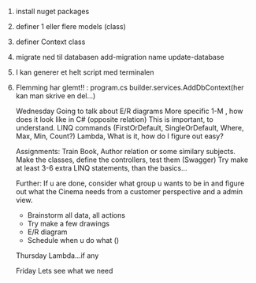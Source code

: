 ﻿1) install nuget packages
2) definer 1 eller flere models (class)
3) definer Context class 
4) migrate ned til databasen
add-migration name
update-database

5) I kan generer et helt script med terminalen

6) Flemming har glemt!! :
   program.cs builder.services.AddDbContext(her kan man skrive en del...)


   Wednesday
   Going to talk about E/R diagrams
   More specific 1-M , how does it look like in C# (opposite relation)
   This is important, to understand.
   LINQ commands (FirstOrDefault, SingleOrDefault, Where, Max, Min, Count?)
   Lambda, What is it, how do I figure out easy?

   Assignments:
   Train Book, Author relation or some similary subjects.
   Make the classes, define the controllers, test them (Swagger)
   Try make at least 3-6 extra LINQ statements, than the basics...

   Further:
   If u are done, consider what group u wants to be in and figure out what 
   the Cinema needs from a customer perspective and a admin view.
   - Brainstorm all data, all actions
   - Try make a few drawings
   - E/R diagram
   - Schedule when u do what ()

   Thursday
   Lambda...if any

   Friday
   Lets see what we need